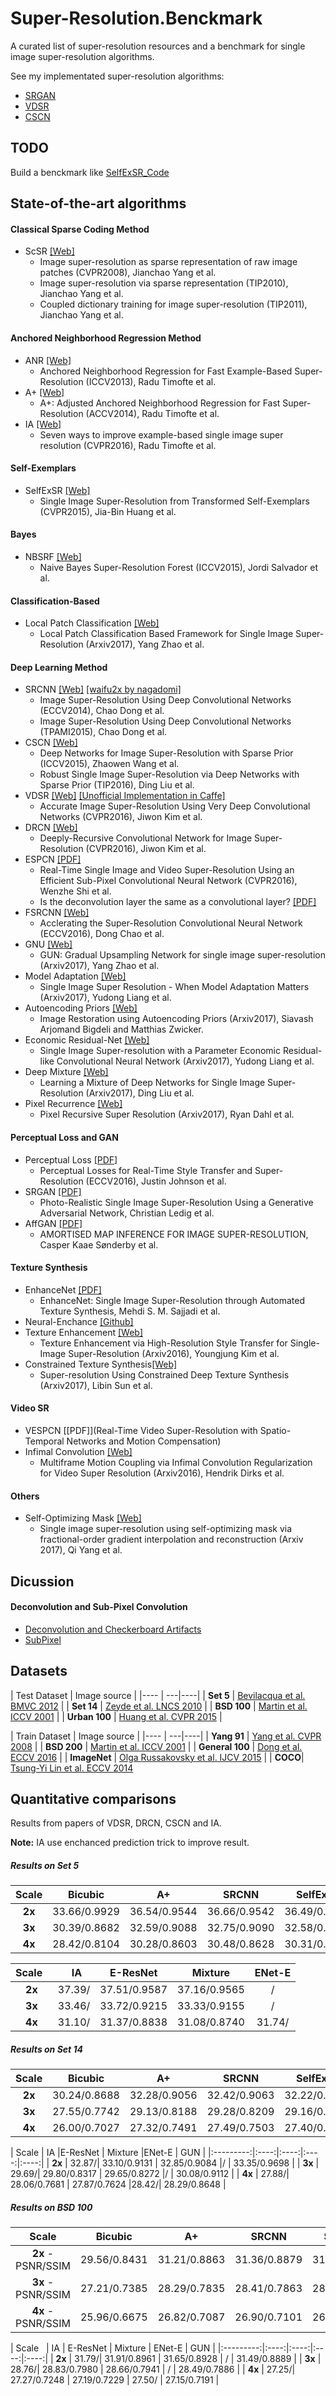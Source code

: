 # Super-Resolution.Benckmark
A curated list of super-resolution resources and a benchmark for single image super-resolution algorithms.

See my implementated super-resolution algorithms:

+ [SRGAN](https://github.com/huangzehao/torch-srgan)
+ [VDSR](https://github.com/huangzehao/caffe-vdsr)
+ [CSCN](https://github.com/huangzehao/SCN_Matlab)

## TODO
Build a benckmark like [SelfExSR_Code](https://sites.google.com/site/jbhuang0604/publications/struct_sr)

## State-of-the-art algorithms
#### Classical Sparse Coding Method
 * ScSR [[Web]](http://www.ifp.illinois.edu/~jyang29/ScSR.htm)
   * Image super-resolution as sparse representation of raw image patches (CVPR2008), Jianchao Yang et al.
   * Image super-resolution via sparse representation (TIP2010), Jianchao Yang et al.
   * Coupled dictionary training for image super-resolution (TIP2011), Jianchao Yang et al.
 
#### Anchored Neighborhood Regression Method
 * ANR [[Web]](http://www.vision.ee.ethz.ch/~timofter/ICCV2013_ID1774_SUPPLEMENTARY/index.html)
   * Anchored Neighborhood Regression for Fast Example-Based Super-Resolution (ICCV2013), Radu Timofte et al.
 * A+ [[Web]](http://www.vision.ee.ethz.ch/~timofter/ACCV2014_ID820_SUPPLEMENTARY/)
   * A+: Adjusted Anchored Neighborhood Regression for Fast Super-Resolution (ACCV2014), Radu Timofte et al.
 * IA [[Web]](http://www.vision.ee.ethz.ch/~timofter/CVPR2016_ID769_SUPPLEMENTARY/index.html)
   * Seven ways to improve example-based single image super resolution (CVPR2016), Radu Timofte et al.
 
#### Self-Exemplars
 * SelfExSR [[Web]](https://sites.google.com/site/jbhuang0604/publications/struct_sr)
   * Single Image Super-Resolution from Transformed Self-Exemplars (CVPR2015), Jia-Bin Huang et al.
 
#### Bayes
 * NBSRF [[Web]](http://jordisalvador-image.blogspot.com/2015/08/iccv-2015.html)
   * Naive Bayes Super-Resolution Forest (ICCV2015), Jordi Salvador et al.

#### Classification-Based
 * Local Patch Classification [[Web]](https://arxiv.org/abs/1703.04088)
   * Local Patch Classification Based Framework for Single Image Super-Resolution (Arxiv2017), Yang Zhao et al.

#### Deep Learning Method
 * SRCNN [[Web]](http://mmlab.ie.cuhk.edu.hk/projects/SRCNN.html) [[waifu2x by nagadomi]](https://github.com/nagadomi/waifu2x)
   * Image Super-Resolution Using Deep Convolutional Networks (ECCV2014), Chao Dong et al.
   * Image Super-Resolution Using Deep Convolutional Networks (TPAMI2015), Chao Dong et al.
 * CSCN [[Web]](http://www.ifp.illinois.edu/~dingliu2/iccv15/)
   * Deep Networks for Image Super-Resolution with Sparse Prior (ICCV2015), Zhaowen Wang et al.
   * Robust Single Image Super-Resolution via Deep Networks with Sparse Prior (TIP2016), Ding Liu et al.
 * VDSR [[Web]](http://cv.snu.ac.kr/research/VDSR/) [[Unofficial Implementation in Caffe]](https://github.com/huangzehao/caffe-vdsr)
   * Accurate Image Super-Resolution Using Very Deep Convolutional Networks (CVPR2016), Jiwon Kim et al.
 * DRCN [[Web]](http://cv.snu.ac.kr/research/DRCN/)
   * Deeply-Recursive Convolutional Network for Image Super-Resolution (CVPR2016), Jiwon Kim et al. 
 * ESPCN [[PDF]](http://www.cv-foundation.org/openaccess/content_cvpr_2016/papers/Shi_Real-Time_Single_Image_CVPR_2016_paper.pdf)
   * Real-Time Single Image and Video Super-Resolution Using an Efficient Sub-Pixel Convolutional Neural Network (CVPR2016), Wenzhe Shi et al.
   * Is the deconvolution layer the same as a convolutional layer? [[PDF]](https://arxiv.org/ftp/arxiv/papers/1609/1609.07009.pdf)
 * FSRCNN [[Web]](http://mmlab.ie.cuhk.edu.hk/projects/FSRCNN.html)
   * Acclerating the Super-Resolution Convolutional Neural Network (ECCV2016), Dong Chao et al.
 * GNU [[Web]](https://arxiv.org/abs/1703.04244)
   * GUN: Gradual Upsampling Network for single image super-resolution (Arxiv2017), Yang Zhao et al.
 * Model Adaptation [[Web]](https://arxiv.org/abs/1703.10889)
   * Single Image Super Resolution - When Model Adaptation Matters (Arxiv2017), Yudong Liang et al.
 * Autoencoding Priors [[Web]](https://arxiv.org/abs/1703.09964)
   * Image Restoration using Autoencoding Priors (Arxiv2017), Siavash Arjomand Bigdeli and Matthias Zwicker.
 * Economic Residual-Net [[Web]](https://arxiv.org/abs/1703.08173)
   * Single Image Super-resolution with a Parameter Economic Residual-like Convolutional Neural Network (Arxiv2017), Yudong Liang et al.
 * Deep Mixture [[Web]](https://arxiv.org/abs/1701.00823)
   * Learning a Mixture of Deep Networks for Single Image Super-Resolution (Arxiv2017), Ding Liu et al.
 * Pixel Recurrence [[Web]](https://arxiv.org/abs/1702.00783)
   * Pixel Recursive Super Resolution (Arxiv2017), Ryan Dahl et al.
   
#### Perceptual Loss and GAN
 * Perceptual Loss [[PDF]](http://cs.stanford.edu/people/jcjohns/papers/eccv16/JohnsonECCV16.pdf)
   * Perceptual Losses for Real-Time Style Transfer and Super-Resolution (ECCV2016), Justin Johnson et al.
 * SRGAN [[PDF]](https://arxiv.org/abs/1609.04802)
   * Photo-Realistic Single Image Super-Resolution Using a Generative Adversarial Network, Christian Ledig et al.
 * AffGAN [[PDF]](https://arxiv.org/pdf/1610.04490.pdf)
   * AMORTISED MAP INFERENCE FOR IMAGE SUPER-RESOLUTION, Casper Kaae Sønderby et al.
#### Texture Synthesis   
 * EnhanceNet [[PDF]](https://arxiv.org/abs/1612.07919)
   * EnhanceNet: Single Image Super-Resolution through Automated Texture Synthesis, Mehdi S. M. Sajjadi et al.
 * Neural-Enchance [[Github]](https://github.com/alexjc/neural-enhance)
 * Texture Enhancement [[Web]](https://arxiv.org/abs/1612.00085)   
   * Texture Enhancement via High-Resolution Style Transfer for Single-Image Super-Resolution (Arxiv2016), Youngjung Kim et al.
 * Constrained Texture Synthesis[[Web]](https://arxiv.org/abs/1701.07604)
   * Super-resolution Using Constrained Deep Texture Synthesis (Arxiv2017), Libin Sun et al.
   
#### Video SR
 * VESPCN [[PDF]](Real-Time Video Super-Resolution with Spatio-Temporal Networks and Motion Compensation)
 * Infimal Convolution [[Web]](https://arxiv.org/abs/1611.07767)
   * Multiframe Motion Coupling via Infimal Convolution Regularization for Video Super Resolution (Arxiv2016), Hendrik Dirks et al.

#### Others
 * Self-Optimizing Mask [[Web]](https://arxiv.org/abs/1703.06260)
   * Single image super-resolution using self-optimizing mask via fractional-order gradient interpolation and reconstruction (Arxiv 2017), Qi Yang et al.

## Dicussion
#### Deconvolution and Sub-Pixel Convolution
 * [Deconvolution and Checkerboard Artifacts](http://distill.pub/2016/deconv-checkerboard/)
 * [SubPixel](https://github.com/Tetrachrome/subpixel)
 

## Datasets

| Test Dataset | Image source |
|---- | ---|----|
| **Set 5** |  [Bevilacqua et al. BMVC 2012](http://people.rennes.inria.fr/Aline.Roumy/results/SR_BMVC12.html)  |
| **Set 14** |  [Zeyde et al. LNCS 2010](https://sites.google.com/site/romanzeyde/research-interests)  |
| **BSD 100** | [Martin et al. ICCV 2001](https://www.eecs.berkeley.edu/Research/Projects/CS/vision/bsds/) |
| **Urban 100** | [Huang et al. CVPR 2015](https://sites.google.com/site/jbhuang0604/publications/struct_sr)  |

| Train Dataset | Image source |
|---- | ---|----|
| **Yang 91** |  [Yang et al. CVPR 2008](http://www.ifp.illinois.edu/~jyang29/ScSR.htm)  |
| **BSD 200** | [Martin et al. ICCV 2001](https://www.eecs.berkeley.edu/Research/Projects/CS/vision/bsds/) |
| **General 100** | [Dong et al. ECCV 2016](http://mmlab.ie.cuhk.edu.hk/projects/FSRCNN.html) |
| **ImageNet** | [Olga Russakovsky et al. IJCV 2015](http://www.image-net.org/) |
| **COCO**| [Tsung-Yi Lin et al. ECCV 2014](http://mscoco.org/)
## Quantitative comparisons
Results from papers of VDSR, DRCN, CSCN and IA.

**Note:** IA use enchanced prediction trick to improve result.
##### Results on Set 5

|  Scale    | Bicubic | A+       | SRCNN | SelfExSR | CSCN | VDSR | DRCN |
|:---------:|:-------:|:--------:|:------:|:----:|:----:|:----:|:----:|
| **2x** |   33.66/0.9929	|   36.54/0.9544	|   36.66/0.9542	|   36.49/0.9537	|  36.93/0.9552	|  37.53/0.9587	 | 37.63/0.9588	|
| **3x** |   30.39/0.8682	|   32.59/0.9088	|   32.75/0.9090	|   32.58/0.9093	|  33.10/0.9144	|  33.66/0.9213	 | 33.82/0.9226	|
| **4x** |   28.42/0.8104	|   30.28/0.8603	|   30.48/0.8628	|   30.31/0.8619	|  30.86/0.8732	|  31.35/0.8838  | 31.53/0.8854	|

|  Scale    |   IA | E-ResNet | Mixture |ENet-E | 
|:---------:|:----:|:----:|:----:|:----:|
| **2x** |   37.39/|    37.51/0.9587 | 37.16/0.9565 |/ |
| **3x** |   33.46/|    33.72/0.9215 | 33.33/0.9155 |/ |
| **4x** |   31.10/|    31.37/0.8838 | 31.08/0.8740 |31.74/ |

##### Results on Set 14

|  Scale    | Bicubic | A+  | SRCNN | SelfExSR | CSCN | VDSR | DRCN |
|:---------:|:-------:|:--------:|:------:|:----:|:----:|:----:|:----:|
| **2x**|   30.24/0.8688	|   32.28/0.9056	|   32.42/0.9063	|   32.22/0.9034	|  32.56/0.9074	|  33.03/0.9124	|  33.04/0.9118	|
| **3x**|   27.55/0.7742	|   29.13/0.8188	|   29.28/0.8209	|   29.16/0.8196	|  29.41/0.8238	|  29.77/0.8314	|  29.76/0.8311	|
| **4x**|   26.00/0.7027	|   27.32/0.7491	|   27.49/0.7503	|   27.40/0.7518	|  27.64/0.7587	|  28.01/0.7674	|  28.02/0.7670	|

|  Scale    |   IA |E-ResNet | Mixture |ENet-E | GUN |
|:---------:|:----:|:----:|:----:|:----:|
| **2x** |  32.87/|  33.10/0.9131 | 32.85/0.9084 |/ | 33.35/0.9698 |
| **3x** |  29.69/|  29.80/0.8317 | 29.65/0.8272 |/ | 30.08/0.9112 |
| **4x** |  27.88/|  28.06/0.7681 | 27.87/0.7624 |28.42/| 28.29/0.8648 |

##### Results on BSD 100

|  Scale    | Bicubic | A+  | SRCNN | SelfExSR | CSCN | VDSR | DRCN |
|:---------:|:-------:|:--------:|:------:|:----:|:----:|:----:|:----:|
| **2x** - PSNR/SSIM|   29.56/0.8431	|   31.21/0.8863	|   31.36/0.8879	|   31.18/0.8855	|  31.40/0.8884	|  31.90/0.8960	|  31.85/0.8942	|
| **3x** - PSNR/SSIM|   27.21/0.7385	|   28.29/0.7835	|   28.41/0.7863	|   28.29/0.7840	|  28.50/0.7885	|  28.82/0.7976	|  28.80/0.7963	|
| **4x** - PSNR/SSIM|   25.96/0.6675	|   26.82/0.7087	|   26.90/0.7101	|   26.84/0.7106	|  27.03/0.7161	|  27.29/0.7251	|  27.23/0.7233	|

|  Scale    |  IA | E-ResNet | Mixture | ENet-E | GUN |
|:---------:|:----:|:----:|:----:|:----:|
| **2x** |  31.79/|   31.91/0.8961 | 31.65/0.8928  | / | 31.49/0.8889 |
| **3x** |  28.76/|   28.83/0.7980 | 28.66/0.7941  | / | 28.49/0.7886 |
| **4x** |  27.25/|   27.27/0.7248 | 27.19/0.7229  | 27.50/ | 27.15/0.7191 |
